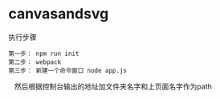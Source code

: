 # canvasandsvg
执行步骤

    第一步： npm run init
    第二步： webpack
    第三步： 新建一个命令窗口 node app.js
    然后根据控制台输出的地址加文件夹名字和上页面名字作为path
    
